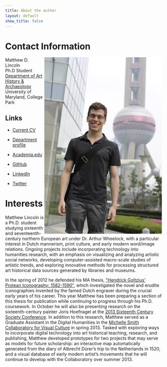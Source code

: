 ```yaml
---
title: About the author
layout: default
show_title: false
---
```


# Contact Information

<img src="/assets/images/author.jpg" align="right" />

Matthew D. Lincoln  
Ph.D Student    
[Department of Art History & Archaeology](http://arthistory.umd.edu)  
University of Maryland, College Park

## Links

- [Current CV](https://docs.google.com/document/d/1D26djrb4BUMYkLiif01vQM5nXty2ziCqctzF1wQb_sA/pub)

- [Department profile](http://arthistory.umd.edu/graduate-students/Matthew%20Lincoln)

- [Academia.edu](http://umd.academia.edu/MatthewLincoln)

- [GitHub](https://github.com/mdlincoln)

- [LinkedIn](http://www.linkedin.com/profile/view?id=49520669)

- [Twitter](http://twitter.com/matthewdlincoln)


# Interests


Matthew Lincoln is a Ph.D. student studying sixteenth and seventeenth-century northern European art under Dr. Arthur Wheelock, with a particular interest in Dutch mannerism, print culture, and early modern word/image relations. Ongoing projects include incorporating technology into humanities research, with an emphasis on visualizing and analyzing artistic social networks, developing computer-assisted macro-scale studies of artistic trends, and exploring innovative methods for processing structured art historical data sources generated by libraries and museums.

In the spring of 2012 he defended his MA thesis, ["Hendrick Goltzius' Protean Iconography: 1582-1590"](http://drum.lib.umd.edu//handle/1903/12861), which investigated the novel and erudite iconographies invented by the famed Dutch engraver during the crucial early years of his career. This year Matthew has been preparing a section of this thesis for publication while continuing to progress through his Ph.D. coursework. In October he will also be presenting research on the sixteenth-century painter Joris Hoefnagel at the [2013 Sixteenth Century Society Conference](http://sixteenthcentury.org/conference/). In addition to this research, Matthew served as a Graduate Assistant in the Digital Humanities in the [Michelle Smith Collaboratory for Visual Culture](http://michellesmithcollaboratory.umd.edu/) in spring 2013. Tasked with exploring ways to incorporate digital technology into art historical teaching, research, and publishing, Matthew developed prototypes for two projects that may serve as models for future scholarship: an interactive map automatically generated from the diary of Albrecht Dürer’s trip to the Netherlands in 1520, and a visual database of early modern artist’s movements that he will continue to develop with the Collaboratory over summer 2013.